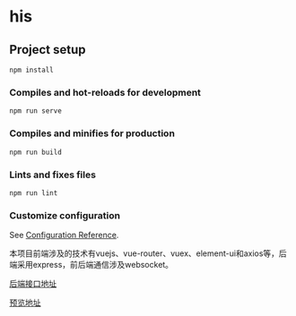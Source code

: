 # his

## Project setup
```
npm install
```

### Compiles and hot-reloads for development
```
npm run serve
```

### Compiles and minifies for production
```
npm run build
```

### Lints and fixes files
```
npm run lint
```

### Customize configuration
See [Configuration Reference](https://cli.vuejs.org/config/).

本项目前端涉及的技术有vuejs、vue-router、vuex、element-ui和axios等，后端采用express，前后端通信涉及websocket。

[后端接口地址](https://github.com/nationliang/vue_his_backend)

[预览地址](http://39.108.94.247/)

